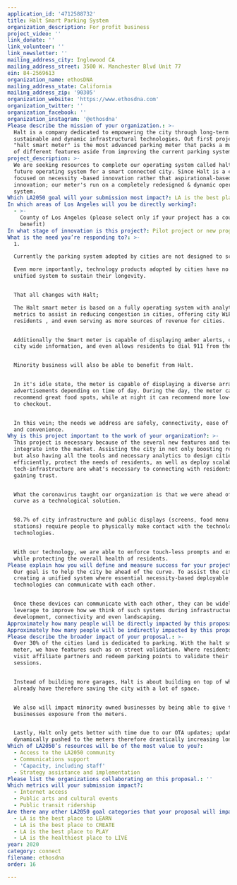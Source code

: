 ```yaml
---
application_id: '4712588732'
title: Halt Smart Parking System
organization_description: For profit business
project_video: ''
link_donate: ''
link_volunteer: ''
link_newsletter: ''
mailing_address_city: Inglewood CA
mailing_address_street: 3500 W. Manchester Blvd Unit 77
ein: 84-2569613
organization_name: ethosDNA
mailing_address_state: California
mailing_address_zip: '90305'
organization_website: 'https://www.ethosdna.com'
organization_twitter: ''
organization_facebook: ''
organization_instagram: '@ethosdna'
Please describe the mission of your organization.: >-
  Halt is a company dedicated to empowering the city through long-term
  sustainable and dynamic infrastructural technologies. Out first project dubbed
  "halt smart meter" is the most advanced parking meter that packs a multitude
  of different features aside from improving the current parking system.
project_description: >-
  We are seeking resources to complete our operating system called haltOS- the
  future operating system for a smart connected city. Since Halt is a company
  focused on necessity -based innovation rather that aspirational-based
  innovation; our meter's run on a completely redesigned & dynamic operating
  system.
Which LA2050 goal will your submission most impact?: LA is the best place to CONNECT
In which areas of Los Angeles will you be directly working?:
  - >-
    County of Los Angeles (please select only if your project has a countywide
    benefit)
In what stage of innovation is this project?: Pilot project or new program (testing or implementing a new idea)
What is the need you’re responding to?: >-
  1. 

  Currently the parking system adopted by cities are not designed to scale.

  Even more importantly, technology products adopted by cities have no form of
  unified system to sustain their longevity. 


  That all changes with Halt; 

  The Halt smart meter is based on a fully operating system with analytics and
  metrics to assist in reducing congestion in cities, offering city WiFi to city
  residents , and even serving as more sources of revenue for cities.


  Additionally the Smart meter is capable of displaying amber alerts, critical
  city wide information, and even allows residents to dial 911 from the meter. 


  Minority business will also be able to benefit from Halt.


  In it's idle state, the meter is capable of displaying a diverse array of
  advertisements depending on time of day. During the day, the meter can
  recommend great food spots, while at night it can recommend more low-key spots
  to checkout.


  In this vein; the needs we address are safely, connectivity, ease of access
  and convenience.
Why is this project important to the work of your organization?: >-
  This project is necessary because of the several new features and technologies
  integrate into the market. Assisting the city in not only boosting revenue,
  but also having all the tools and necessary analytics to design cities more
  efficiently, protect the needs of residents, as well as deploy scalable
  tech-infrastructure are what's necessary to connecting with residents and
  gaining trust.


  What the coronavirus taught our organization is that we were ahead of the
  curve as a technological solution.


  98.7% of city infrastructure and public displays (screens, food menu's, gas
  stations) require people to physically make contact with the technology, using
  technologies.


  With our technology, we are able to enforce touch-less prompts and experiences
  while protecting the overall health of residents.
Please explain how you will define and measure success for your project.: >-
  Our goal is to help the city be ahead of the curve. To assist the city in
  creating a unified system where essential necessity-based deployable
  technologies can communicate with each other. 


  Once these devices can communicate with each other, they can be widely
  leverage to improve how we think of such systems during infrastructural
  development, connectivity and even landscaping.
Approximately how many people will be directly impacted by this proposal?: '5000'
Approximately how many people will be indirectly impacted by this proposal?: '10000'
Please describe the broader impact of your proposal.: >-
  Over 30% of the cities land is dedicated to parking. With the halt smart
  meter, we have features such as on street validation. Where residents can
  visit affiliate partners and redeem parking points to validate their
  sessions. 


  Instead of building more garages, Halt is about building on top of what we
  already have therefore saving the city with a lot of space.


  We also will impact minority owned businesses by being able to give their
  businesses exposure from the meters.


  Lastly, Halt only gets better with time due to our OTA updates; updates can be
  dynamically pushed to the meters therefore drastically increasing longevity.
Which of LA2050’s resources will be of the most value to you?:
  - Access to the LA2050 community
  - Communications support
  - 'Capacity, including staff'
  - Strategy assistance and implementation
Please list the organizations collaborating on this proposal.: ''
Which metrics will your submission impact?:
  - Internet access
  - Public arts and cultural events
  - Public transit ridership
Are there any other LA2050 goal categories that your proposal will impact?:
  - LA is the best place to LEARN
  - LA is the best place to CREATE
  - LA is the best place to PLAY
  - LA is the healthiest place to LIVE
year: 2020
category: connect
filename: ethosdna
order: 16

---
```

